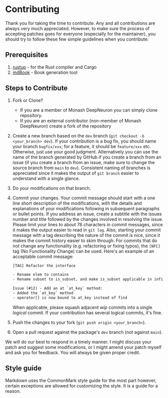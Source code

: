 # Contributing

Thank you for taking the time to contribute.
Any and all contributions are always very much appreciated. However, to make sure the process of accepting patches goes for everyone (especially for the maintainer), you should try to follow these few simple guidelines when you contribute:

## Prerequisites

1. [rustup](https://www.rust-lang.org/tools/install) - for the Rust compiler and Cargo
2. [mdBook](https://rust-lang.github.io/mdBook/) - Book generation tool

## Steps to Contribute

1. Fork or Clone?
   - If you are a member of Monash DeepNeuron you can simply clone repository.
   - If you are an external contributor (non-member of Monash DeepNeuron) create a fork of the repository
2. Create a new branch based on the `dev` branch (`git checkout -b <your_branch> dev`).
   If your contribution is a bug fix, you should name your branch `bugfix/xxx`;
   for a feature, it should be `feature/xxx` etc. Otherwise, just use your good
   judgment. Alternatively you can use the name of the branch generated by GitHub if you create a branch from an issue (if you create a branch from an issue, make sure to change the source branch from `main` to `dev`). Consistent naming of branches is appreciated since it makes the
   output of `git branch` easier to understand with a single glance.
3. Do your modifications on that branch.
4. Commit your changes. Your commit message should start with a one line
   short description of the modifications, with the details and explanations
   of your modifications following in subsequent paragraphs or bullet points. If you address an issue, create a subtitle with the issues number and title followed by the changes involved in resolving the issue.
   Please limit your lines to about 78 characters in commit messages, since
   it makes the output easier to read in `git log`. Also, starting your commit
   message with a tag describing the nature of the commit is nice, since it
   makes the commit history easier to skim through. For commits that do not
   change any functionality (e.g. refactoring or fixing typos), the `[NFC]`
   tag (No Functionality Change) can be used. Here's an example of an
   acceptable commit message:

   ```txt
   [TAG] Refactor the interface

   - Rename elem to contains
   - Rename subset to is_subset, and make is_subset applicable in infix notation

   Issue (#12) - Add an at `at_key` method:
   - Added the `at_key` method
   - operator[] is now bound to at_key instead of find
   ```

   When applicable, please squash adjacent _wip_ commits into a single _logical_ commit.
   If your contribution has several logical commits, it's fine.
5. Push the changes to your fork (`git push origin <your_branch>`).
6. Open a pull request against the package's `dev` branch (not against `main`).

We will do our best to respond in a timely manner. I might discuss your patch and suggest some modifications, or I might amend your patch myself and ask you for feedback.
You will always be given proper credit.

## Style guide

Markdown uses the CommonMark style guide for the most part however, certain exceptions are allowed for customizing the style. It is a guide for a reason.
